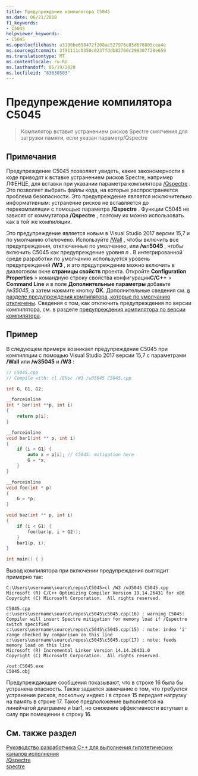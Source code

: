 ```yaml
---
title: Предупреждение компилятора C5045
ms.date: 06/21/2018
f1_keywords:
- C5045
helpviewer_keywords:
- C5045
ms.openlocfilehash: a3190be658472f208ae527976e85d678805cea4e
ms.sourcegitcommit: 3f91111c0350c0237fddb82766c290307f20e659
ms.translationtype: MT
ms.contentlocale: ru-RU
ms.lasthandoff: 05/19/2020
ms.locfileid: "83630503"
---
```

# <a name="compiler-warning-c5045"></a>Предупреждение компилятора C5045

> Компилятор вставит устранением рисков Spectre смягчения для загрузки памяти, если указан параметр/Qspectre

## <a name="remarks"></a>Примечания

Предупреждение C5045 позволяет увидеть, какие закономерности в коде приводят к вставке устранением рисков Spectre, например ЛФЕНЦЕ, для вставки при указании параметра компилятора [/Qspectre](../../build/reference/qspectre.md) . Это позволяет выбрать файлы кода, на которые распространяется проблема безопасности. Это предупреждение является исключительно информативным: устранение рисков не вставляется до перекомпиляции с помощью параметра **/Qspectre** . Функции C5045 не зависят от коммутатора **/Qspectre** , поэтому их можно использовать как в той же компиляции.

Это предупреждение является новым в Visual Studio 2017 версии 15,7 и по умолчанию отключено. Используйте [/Wall](../../build/reference/compiler-option-warning-level.md) , чтобы включить все предупреждения, отключенные по умолчанию, или __/w__*n*__5045__ , чтобы включить C5045 как предупреждение уровня *n* . В интегрированной среде разработки по умолчанию используется уровень предупреждений **/W3** , и это предупреждение можно включить в диалоговом окне **страницы свойств** проекта. Откройте **Configuration Properties**  >  командную строку свойства конфигурации**C/C++**  >  **Command Line** и в поле **Дополнительные параметры** добавьте */w35045*, а затем нажмите кнопку **ОК**. Дополнительные сведения см. [в разделе предупреждения компилятора, которые по умолчанию отключены](../../preprocessor/compiler-warnings-that-are-off-by-default.md). Сведения о том, как отключить предупреждения по версии компилятора, см. в разделе [предупреждения компилятора по версии компилятора](compiler-warnings-by-compiler-version.md).

## <a name="example"></a>Пример

В следующем примере возникает предупреждение C5045 при компиляции с помощью Visual Studio 2017 версии 15,7 с параметрами **/Wall** или **/w35045** и **/W3** :

```cpp
// C5045.cpp
// Compile with: cl /EHsc /W3 /w35045 C5045.cpp

int G, G1, G2;

__forceinline
int * bar(int **p, int i)
{
    return p[i];
}

__forceinline
void bar1(int ** p, int i)
{
    if (i < G1) {
        auto x = p[i]; // C5045: mitigation here
        G = *x;
    }
}

__forceinline
void foo(int * p)
{
    G = *p;
}

void baz(int ** p, int i)
{
    if (i < G1) {
        foo(bar(p, i + G2));
    }
    bar1(p, i);
}

int main() { }
```

Вывод компилятора при включении предупреждения выглядит примерно так:

```Output
C:\Users\username\source\repos\C5045>cl /W3 /w35045 C5045.cpp
Microsoft (R) C/C++ Optimizing Compiler Version 19.14.26431 for x86
Copyright (C) Microsoft Corporation.  All rights reserved.

C5045.cpp
c:\users\username\source\repos\c5045\c5045.cpp(16) : warning C5045: Compiler will insert Spectre mitigation for memory load if /Qspectre switch specified
c:\users\username\source\repos\c5045\c5045.cpp(15) : note: index 'i' range checked by comparison on this line
c:\users\username\source\repos\c5045\c5045.cpp(17) : note: feeds memory load on this line
Microsoft (R) Incremental Linker Version 14.14.26431.0
Copyright (C) Microsoft Corporation.  All rights reserved.

/out:C5045.exe
C5045.obj
```

Предупреждающие сообщения показывают, что в строке 16 была бы устранена опасность. Также задается замечание о том, что требуется устранение рисков, поскольку индекс i в строке 15 передает нагрузку на память в строке 17. Такое предположение выполняется на линейчатой диаграмме и bar1, но снижение эффективности вступает в силу при помещении в строку 16.

## <a name="see-also"></a>См. также раздел

[Руководство разработчика C++ для выполнения гипотетических каналов исполнения](../../security/developer-guidance-speculative-execution.md)<br/>
[/Qspectre](../../build/reference/qspectre.md)<br/>
[spectre](../../cpp/spectre.md)
